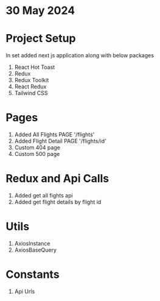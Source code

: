 # 30 May 2024
# Project Setup
In set added next js application along with below packages
1. React Hot Toast
2. Redux 
3. Redux Toolkit
4. React Redux
5. Tailwind CSS


# Pages
1. Added All Flights PAGE '/flights'
2. Added Flight Detail PAGE '/flights/id'
3. Custom 404 page
4. Custom 500 page


# Redux and Api Calls
1. Added get all fights api
2. Added get flight details by flight id

# Utils
1. AxiosInstance
2. AxiosBaseQuery

# Constants
1. Api Urls